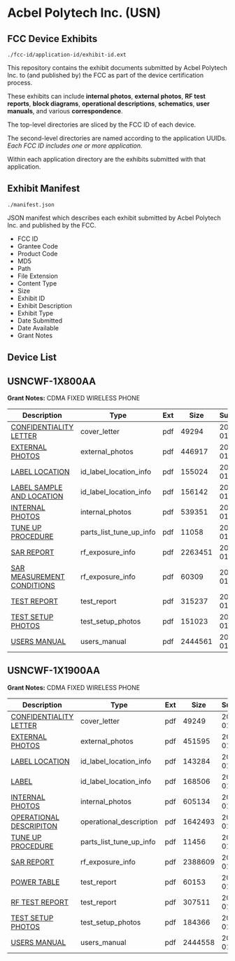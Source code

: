 # Acbel Polytech Inc. (USN)
## FCC Device Exhibits

```
./fcc-id/application-id/exhibit-id.ext
```

This repository contains the exhibit documents submitted by Acbel Polytech Inc. to (and published by) the FCC as part of the device certification process.

These exhibits can include **internal photos**, **external photos**, **RF test reports**, **block diagrams**, **operational descriptions**, **schematics**, **user manuals**, and various **correspondence**.

The top-level directories are sliced by the FCC ID of each device.

The second-level directories are named according to the application UUIDs. *Each FCC ID includes one or more application.*

Within each application directory are the exhibits submitted with that application. 

## Exhibit Manifest

```
./manifest.json
```

JSON manifest which describes each exhibit submitted by Acbel Polytech Inc. and published by the FCC.

- FCC ID
- Grantee Code
- Product Code
- MD5
- Path
- File Extension
- Content Type
- Size
- Exhibit ID
- Exhibit Description
- Exhibit Type
- Date Submitted
- Date Available
- Grant Notes

## Device List
## USNCWF-1X800AA
**Grant Notes:** CDMA FIXED WIRELESS PHONE

| Description | Type | Ext | Size | Submitted | Available |
| ----------- | ---- | --- | ---- | --------- | --------- |
| [CONFIDENTIALITY LETTER](USNCWF-1X800AA/60f84aac161c7f5e16157f9b38391609/747491.pdf) | cover_letter | pdf | 49294 | 2007-01-16 | 2007-01-16 |
| [EXTERNAL PHOTOS](USNCWF-1X800AA/60f84aac161c7f5e16157f9b38391609/747492.pdf) | external_photos | pdf | 446917 | 2007-01-16 | 2007-01-16 |
| [LABEL LOCATION](USNCWF-1X800AA/60f84aac161c7f5e16157f9b38391609/747494.pdf) | id_label_location_info | pdf | 155024 | 2007-01-16 | 2007-01-16 |
| [LABEL SAMPLE AND LOCATION](USNCWF-1X800AA/60f84aac161c7f5e16157f9b38391609/747500.pdf) | id_label_location_info | pdf | 156142 | 2007-01-16 | 2007-01-16 |
| [INTERNAL PHOTOS](USNCWF-1X800AA/60f84aac161c7f5e16157f9b38391609/747493.pdf) | internal_photos | pdf | 539351 | 2007-01-16 | 2007-01-16 |
| [TUNE UP PROCEDURE](USNCWF-1X800AA/60f84aac161c7f5e16157f9b38391609/747498.pdf) | parts_list_tune_up_info | pdf | 11058 | 2007-01-16 | 2007-01-16 |
| [SAR REPORT](USNCWF-1X800AA/60f84aac161c7f5e16157f9b38391609/747496.pdf) | rf_exposure_info | pdf | 2263451 | 2007-01-16 | 2007-01-16 |
| [SAR MEASUREMENT CONDITIONS](USNCWF-1X800AA/60f84aac161c7f5e16157f9b38391609/747501.pdf) | rf_exposure_info | pdf | 60309 | 2007-01-16 | 2007-01-16 |
| [TEST REPORT](USNCWF-1X800AA/60f84aac161c7f5e16157f9b38391609/747502.pdf) | test_report | pdf | 315237 | 2007-01-16 | 2007-01-16 |
| [TEST SETUP PHOTOS](USNCWF-1X800AA/60f84aac161c7f5e16157f9b38391609/747497.pdf) | test_setup_photos | pdf | 151023 | 2007-01-16 | 2007-01-16 |
| [USERS MANUAL](USNCWF-1X800AA/60f84aac161c7f5e16157f9b38391609/747499.pdf) | users_manual | pdf | 2444561 | 2007-01-16 | 2007-01-16 |
## USNCWF-1X1900AA
**Grant Notes:** CDMA FIXED WIRELESS PHONE

| Description | Type | Ext | Size | Submitted | Available |
| ----------- | ---- | --- | ---- | --------- | --------- |
| [CONFIDENTIALITY LETTER](USNCWF-1X1900AA/296eed87f72c458f7b4dc1187c972c13/751573.pdf) | cover_letter | pdf | 49249 | 2007-01-26 | 2007-01-29 |
| [EXTERNAL PHOTOS](USNCWF-1X1900AA/296eed87f72c458f7b4dc1187c972c13/751574.pdf) | external_photos | pdf | 451595 | 2007-01-26 | 2007-01-29 |
| [LABEL LOCATION](USNCWF-1X1900AA/296eed87f72c458f7b4dc1187c972c13/751576.pdf) | id_label_location_info | pdf | 143284 | 2007-01-26 | 2007-01-29 |
| [LABEL](USNCWF-1X1900AA/296eed87f72c458f7b4dc1187c972c13/751583.pdf) | id_label_location_info | pdf | 168506 | 2007-01-26 | 2007-01-29 |
| [INTERNAL PHOTOS](USNCWF-1X1900AA/296eed87f72c458f7b4dc1187c972c13/751575.pdf) | internal_photos | pdf | 605134 | 2007-01-26 | 2007-01-29 |
| [OPERATIONAL DESCRIPITON](USNCWF-1X1900AA/296eed87f72c458f7b4dc1187c972c13/751587.pdf) | operational_description | pdf | 1642493 | 2007-01-26 | 2007-01-29 |
| [TUNE UP PROCEDURE](USNCWF-1X1900AA/296eed87f72c458f7b4dc1187c972c13/751581.pdf) | parts_list_tune_up_info | pdf | 11456 | 2007-01-26 | 2007-01-29 |
| [SAR REPORT](USNCWF-1X1900AA/296eed87f72c458f7b4dc1187c972c13/751579.pdf) | rf_exposure_info | pdf | 2388609 | 2007-01-26 | 2007-01-29 |
| [POWER TABLE](USNCWF-1X1900AA/296eed87f72c458f7b4dc1187c972c13/751577.pdf) | test_report | pdf | 60153 | 2007-01-26 | 2007-01-29 |
| [RF TEST REPORT](USNCWF-1X1900AA/296eed87f72c458f7b4dc1187c972c13/751578.pdf) | test_report | pdf | 307511 | 2007-01-26 | 2007-01-29 |
| [TEST SETUP PHOTOS](USNCWF-1X1900AA/296eed87f72c458f7b4dc1187c972c13/751580.pdf) | test_setup_photos | pdf | 184366 | 2007-01-26 | 2007-01-29 |
| [USERS MANUAL](USNCWF-1X1900AA/296eed87f72c458f7b4dc1187c972c13/751582.pdf) | users_manual | pdf | 2444558 | 2007-01-26 | 2007-01-29 |
